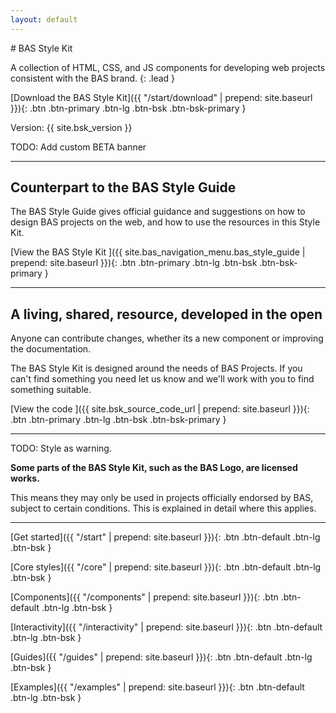 ```yaml
---
layout: default
---
```


<div class="page-header" markdown="1">
# BAS Style Kit

A collection of HTML, CSS, and JS components for developing web projects consistent with the BAS brand.
{: .lead }

[Download the BAS Style Kit]({{ "/start/download" | prepend: site.baseurl }}){: .btn .btn-primary .btn-lg .btn-bsk .btn-bsk-primary }

Version: {{ site.bsk_version }}
</div>

TODO: Add custom BETA banner

---

## Counterpart to the BAS Style Guide

The BAS Style Guide gives official guidance and suggestions on how to design BAS projects on the web, 
and how to use the resources in this Style Kit.

[View the BAS Style Kit ]({{ site.bas_navigation_menu.bas_style_guide | prepend: site.baseurl }}){: .btn .btn-primary .btn-lg .btn-bsk .btn-bsk-primary }

---

## A living, shared, resource, developed in the open

Anyone can contribute changes, whether its a new component or improving the documentation.

The BAS Style Kit is designed around the needs of BAS Projects. 
If you can't find something you need let us know and we'll work with you to find something suitable.

[View the code ]({{ site.bsk_source_code_url | prepend: site.baseurl }}){: .btn .btn-primary .btn-lg .btn-bsk .btn-bsk-primary }

---

TODO: Style as warning.

**Some parts of the BAS Style Kit, such as the BAS Logo, are licensed works.**

This means they may only be used in projects officially endorsed by BAS, subject to certain conditions. 
This is explained in detail where this applies.

---

[Get started]({{ "/start" | prepend: site.baseurl }}){: .btn .btn-default .btn-lg .btn-bsk }

[Core styles]({{ "/core" | prepend: site.baseurl }}){: .btn .btn-default .btn-lg .btn-bsk }

[Components]({{ "/components" | prepend: site.baseurl }}){: .btn .btn-default .btn-lg .btn-bsk }

[Interactivity]({{ "/interactivity" | prepend: site.baseurl }}){: .btn .btn-default .btn-lg .btn-bsk }

[Guides]({{ "/guides" | prepend: site.baseurl }}){: .btn .btn-default .btn-lg .btn-bsk }

[Examples]({{ "/examples" | prepend: site.baseurl }}){: .btn .btn-default .btn-lg .btn-bsk }
